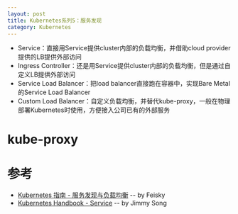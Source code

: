```yaml
---
layout: post
title: Kubernetes系列5：服务发现
category: Kubernetes
---
```


- Service：直接用Service提供cluster内部的负载均衡，并借助cloud provider提供的LB提供外部访问
- Ingress Controller：还是用Service提供cluster内部的负载均衡，但是通过自定义LB提供外部访问
- Service Load Balancer：把load balancer直接跑在容器中，实现Bare Metal的Service Load Balancer
- Custom Load Balancer：自定义负载均衡，并替代kube-proxy，一般在物理部署Kubernetes时使用，方便接入公司已有的外部服务

# kube-proxy


# 参考
- [Kubernetes 指南 - 服务发现与负载均衡](https://kubernetes.feisky.xyz/zh/concepts/service.html) -- by Feisky
- [Kubernetes Handbook - Service](https://jimmysong.io/kubernetes-handbook/concepts/service.html) -- by Jimmy Song

